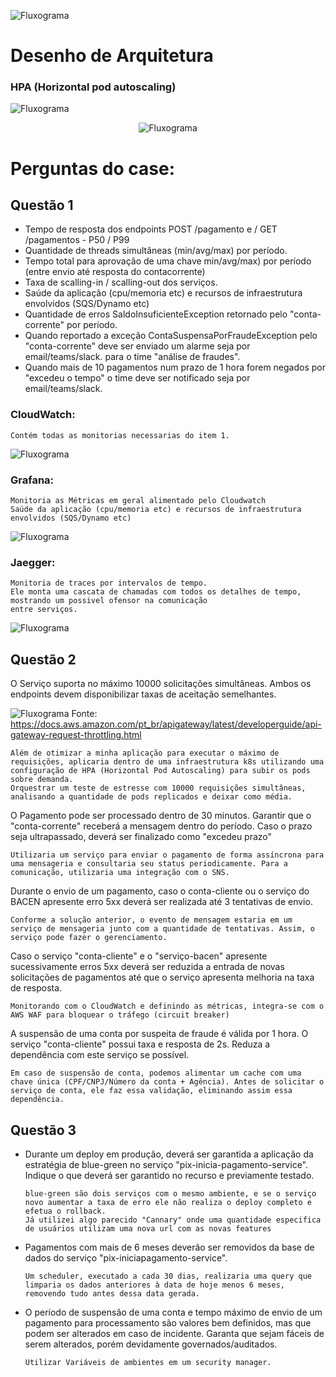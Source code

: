 ![Fluxograma](docs/itau-app.png)

# Desenho de Arquitetura

### HPA (Horizontal pod autoscaling)

![Fluxograma](docs/desenho-arquitetura.png)
<div align="center">

![Fluxograma](docs/api-gateway-proxy-reverso-lb.png)

</div>

# Perguntas do case:

## Questão 1

* Tempo de resposta dos endpoints POST /pagamento e / GET /pagamentos - P50 / P99
* Quantidade de threads simultâneas (min/avg/max) por período.
* Tempo total para aprovação de uma chave min/avg/max) por período (entre envio até resposta do contacorrente)
* Taxa de scalling-in / scalling-out dos serviços.
* Saúde da aplicação (cpu/memoria etc) e recursos de infraestrutura envolvidos (SQS/Dynamo etc)
* Quantidade de erros SaldoInsuficienteException retornado pelo "conta-corrente" por período.
* Quando reportado a exceção ContaSuspensaPorFraudeException pelo "conta-corrente" deve ser enviado
  um alarme seja por email/teams/slack. para o time "análise de fraudes".
* Quando mais de 10 pagamentos num prazo de 1 hora forem negados por "excedeu o tempo" o time deve
  ser notificado seja por email/teams/slack.

### CloudWatch:

    Contém todas as monitorias necessarias do item 1.

![Fluxograma](docs/cloudWatch.png)

### Grafana:

    Monitoria as Métricas em geral alimentado pelo Cloudwatch
    Saúde da aplicação (cpu/memoria etc) e recursos de infraestrutura envolvidos (SQS/Dynamo etc)

![Fluxograma](docs/grafana.png)

### Jaegger:

    Monitoria de traces por intervalos de tempo.
    Ele monta uma cascata de chamadas com todos os detalhes de tempo, mostrando um possivel ofensor na comunicação 
    entre serviços.

![Fluxograma](docs/jaegger.png)

## Questão 2

O Serviço suporta no máximo 10000 solicitações simultâneas. Ambos os endpoints devem disponibilizar
taxas de aceitação semelhantes.

![Fluxograma](docs/api-gateway-limitador.png)
Fonte: https://docs.aws.amazon.com/pt_br/apigateway/latest/developerguide/api-gateway-request-throttling.html

    Além de otimizar a minha aplicação para executar o máximo de requisições, aplicaria dentro de uma infraestrutura k8s utilizando uma configuração de HPA (Horizontal Pod Autoscaling) para subir os pods sobre demanda.
    Orquestrar um teste de estresse com 10000 requisições simultâneas, analisando a quantidade de pods replicados e deixar como média.

O Pagamento pode ser processado dentro de 30 minutos. Garantir que o "conta-corrente" receberá a
mensagem dentro do período. Caso o prazo seja ultrapassado, deverá ser finalizado como "excedeu prazo"

    Utilizaria um serviço para enviar o pagamento de forma assíncrona para uma mensageria e consultaria seu status periodicamente. Para a comunicação, utilizaria uma integração com o SNS.

Durante o envio de um pagamento, caso o conta-cliente ou o serviço do BACEN apresente erro 5xx deverá
ser realizada até 3 tentativas de envio.

    Conforme a solução anterior, o evento de mensagem estaria em um serviço de mensageria junto com a quantidade de tentativas. Assim, o serviço pode fazer o gerenciamento.

Caso o serviço "conta-cliente" e o "serviço-bacen" apresente sucessivamente erros 5xx deverá ser reduzida
a entrada de novas solicitações de pagamentos até que o serviço apresenta melhoria na taxa de resposta.

    Monitorando com o CloudWatch e definindo as métricas, integra-se com o AWS WAF para bloquear o tráfego (circuit breaker)

A suspensão de uma conta por suspeita de fraude é válida por 1 hora. O serviço "conta-cliente" possui
taxa e resposta de 2s. Reduza a dependência com este serviço se possível.

    Em caso de suspensão de conta, podemos alimentar um cache com uma chave única (CPF/CNPJ/Número da conta + Agência). Antes de solicitar o serviço de conta, ele faz essa validação, eliminando assim essa dependência.

## Questão 3

* Durante um deploy em produção, deverá ser garantida a aplicação da estratégia de blue-green no serviço
  "pix-inicia-pagamento-service". Indique o que deverá ser garantido no recurso e previamente testado.

      blue-green são dois serviços com o mesmo ambiente, e se o serviço novo aumentar a taxa de erro ele não realiza o deploy completo e efetua o rollback.
      Já utilizei algo parecido "Cannary" onde uma quantidade especifica de usuários utilizam uma nova url com as novas features

* Pagamentos com mais de 6 meses deverão ser removidos da base de dados do serviço "pix-iniciapagamento-service".

      Um scheduler, executado a cada 30 dias, realizaria uma query que limparia os dados anteriores à data de hoje menos 6 meses, removendo tudo antes dessa data gerada.

* O período de suspensão de uma conta e tempo máximo de envio de um pagamento para processamento
  são valores bem definidos, mas que podem ser alterados em caso de incidente. Garanta que sejam fáceis de serem
  alterados,
  porém devidamente governados/auditados.

      Utilizar Variáveis de ambientes em um security manager.